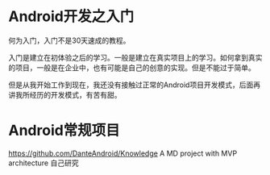 # Android开发之入门
何为入门，入门不是30天速成的教程。

入门是建立在初体验之后的学习。一般是建立在真实项目上的学习。如何拿到真实的项目，一般是在企业中，也有可能是自己的创意的实现。但是不能过于简单。

但是从我开始工作到现在，我还没有接触过正常的Android项目开发模式，后面再讲我所经历的开发模式，有苦有甜。

# Android常规项目

<https://github.com/DanteAndroid/Knowledge>
A MD project with MVP architecture
自己研究

